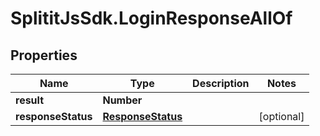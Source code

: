 # SplititJsSdk.LoginResponseAllOf

## Properties

Name | Type | Description | Notes
------------ | ------------- | ------------- | -------------
**result** | **Number** |  | 
**responseStatus** | [**ResponseStatus**](ResponseStatus.md) |  | [optional] 


